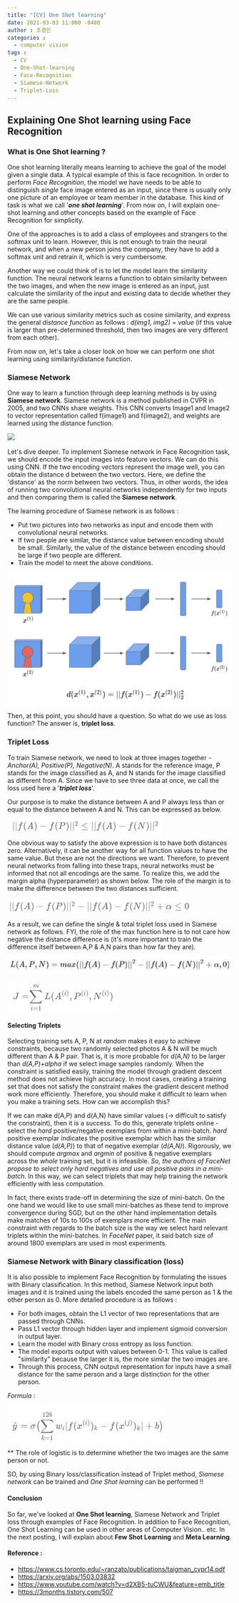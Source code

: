 ```yaml
---
title: "[CV] One Shot learning"
date: 2021-03-03 11:000 -0400
author : 조경민
categories :
  - computer vision
tags :
  - CV
  - One-Shot-learning
  - Face-Recognition
  - Siamese-Network
  - Triplet-Loss
---
```


## Explaining One Shot learning using Face Recognition



### What is One Shot learning ?

One shot learning literally means learning to achieve the goal of the model given a single data. A typical example of this is face recognition. In order to perform _Face Recognition_, the model we have needs to be able to distinguish _single_ face image entered as an input, since there is usually only one picture of an employee or team member in the database. This kind of task is what we call '**_one shot learning_**'. From now on, I will explain one-shot learning and other concepts based on the example of Face Recognition for simplicity.

One of the approaches is to add a class of employees and strangers to the softmax unit to learn. However, this is not enough to train the neural network, and when a new person joins the company, they have to add a softmax unit and retrain it, which is very cumbersome.

Another way we could think of is to let the model learn the similarity function. The neural network learns a function to obtain similarity between the two images, and when the new image is entered as an input, just calculate the similarity of the input and existing data to decide whether they are the same people.

We can use various similarity metrics such as cosine similarity, and express the general _distance function_ as follows : _d(img1, img2) = value_ (if this value is larger than pre-determined threshold, then two images are very different from each other). 

From now on, let's take a closer look on how we can perform one shot learning using similarity/distance function.





### Siamese Network

One way to learn a function through deep learning methods is by using **Siamese network**. Siamese network is a method published in CVPR in 2005, and two CNNs share weights. This CNN converts Image1 and Image2 to vector representation called f(image1) and f(image2), and weights are learned using the distance function.

![](https://t1.daumcdn.net/cfile/tistory/99F3A53C5E0B344411)



Let's dive deeper. To implement Siamese network in Face Recognition task, we should encode the input images into feature vectors. We can do this using CNN. If the two encoding vectors represent the image well, you can obtain the distance d between the two vectors. Here, we define the 'distance' as the norm between two vectors. Thus, in other words, the idea of running two convolutional neural networks independently for two inputs and then comparing them is called the **Siamese network**.

The learning procedure of Siamese network is as follows :

- Put two pictures into two networks as input and encode them with convolutional neural networks.
- If two people are similar, the distance value between encoding should be small. Similarly, the value of the distance between encoding should be large if two people are different.
- Train the model to meet the above conditions.

![Alt text](/assets/siamese2.jpg)



Then, at this point, you should have a question. So what do we use as loss function? The answer is, **triplet loss**.





### Triplet Loss

To train Siamese network, we need to look at three images together - _Anchor(A), Positive(P), Negative(N)_. A stands for the reference image, P stands for the image classified as A, and N stands for the image classified as different from A. Since we have to see three data at once, we call the loss used here a '_**triplet loss**_'.

Our purpose is to make the distance between A and P always less than or equal to the distance between A and N. This can be expressed as below.

![Alt text](/assets/loss1.jpg)



One obvious way to satisfy the above expression is to have both distances zero. Alternatively, it can be another way for all function values to have the same value. But these are not the directions we want. Therefore, to prevent neural networks from falling into these traps, neural networks must be informed that not all encodings are the same. To realize this, we add the margin alpha (hyperparameter) as shown below. The role of the margin is to make the difference between the two distances sufficient.

![Alt text](/assets/loss2.jpg)

As a result, we can define the single & total triplet loss used in Siamese network as follows. FYI, the role of the max function here is to not care how negative the distance difference is (it's more important to train the difference itself between A,P & A,N pairs than how far they are).

![Alt text](/assets/loss3.jpg)

![Alt text](/assets/loss4.jpg)





#### Selecting Triplets

Selecting training sets A, P, N at _random_ makes it easy to achieve constraints, because two randomly selected photos A & N will be much different than A & P pair. That is, it is more probable for _d(A,N)_ to be larger than _d(A,P)+alpha_ if we select image samples randomly. When the constraint is satisfied easily, training the model through gradient descent method does not achieve high accuracy. In most cases, creating a training set that does not satisfy the constraint makes the gradient descent method work more efficiently. Therefore, you should make it difficult to learn when you make a training sets. How can we accomplish this?

If we can make d(A,P) and d(A,N) have similar values (-> difficult to satisfy the constraint), then it is a success. To do this, generate triplets online - select the _hard_ positive/negative exemplars from within a mini-batch. _hard_ positive exemplar indicates the positive exemplar which has the similar distance value (_d(A,P)_) to that of negative exemplar (_d(A,N)_). Rigorously, we should compute _argmax_ and _argmin_ of positive & negative exemplars across the _whole_ training set, but it is infeasible. *So, the authors of _FaceNet_ propose to select only hard _negatives_ and use all positive pairs in a _mini-batch_*. In this way, we can select triplets that may help training the network efficiently with less computation.

In fact, there exists trade-off in determining the size of mini-batch. On the one hand we would like to use small mini-batches as these tend to improve convergence during SGD, but on the other hand implementation details make matches of 10s to 100s of exemplars more efficient. The main constraint with regards to the batch size is the way we select hard relevant triplets within the mini-batches. In _FaceNet_ paper, it said batch size of around 1800 exemplars are used in most experiments.





### Siamese Network with Binary classification (loss)

It is also possible to implement Face Recognition by formulating the issues with Binary classification. In this method, Siamese Network input both images and it is trained using the labels encoded the same person as 1 & the other person as 0. More detailed procedure is as follows :

- For both images, obtain the L1 vector of two representations that are passed through CNNs.
- Pass L1 vector through hidden layer and implement sigmoid conversion in output layer.
- Learn the model with Binary cross entropy as loss function.
- The model exports output with values between 0-1. This value is called "similarity" because the larger it is, the more similar the two images are.
- Through this process, CNN output representation for inputs have a small distance for the same person and a large distinction for the other person.



_Formula_ :

![Alt text](/assets/binary.jpg)

** The role of logistic is to determine whether the two images are the same person or not.



SO, by using Binary loss/classification instead of Triplet method, _Siamese network_ can be trained and _One Shot learning_ can be performed !!





#### Conclusion

So far, we've looked at **One Shot learning**, Siamese Network and Triplet loss through examples of Face Recognition. In addition to Face Recognition, One Shot Learning can be used in other areas of Computer Vision.. etc. In the next posting, I will explain about **Few Shot Learning** and **Meta Learning**.





#### Reference :

- https://www.cs.toronto.edu/~ranzato/publications/taigman_cvpr14.pdf
- https://arxiv.org/abs/1503.03832
- https://www.youtube.com/watch?v=d2XB5-tuCWU&feature=emb_title
- https://3months.tistory.com/507

